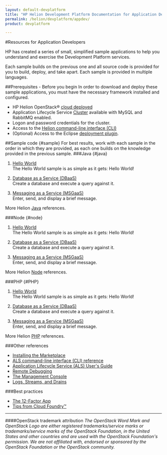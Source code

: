 ```yaml
---
layout: default-devplatform
title: "HP Helion Development Platform Documentation for Application Developers"
permalink: /helion/devplatform/appdev/
product: devplatform

---
```

<!--UNDER REVISION-->
#Resources for Application Developers

HP has created a series of small, simplified sample applications to help you understand and exercise the Development Platform services.

Each sample builds on the previous one and all source code is provided for you to build, deploy, and take apart. Each sample is provided in multiple languages.
 
##Prerequisites - Before you begin
In order to download and deploy these sample applications, you must have the necessary framework installed and configured.

- HP Helion OpenStack&reg; [cloud deployed](/helion/openstack/install/overview/)
- Application Lifecycle Service [Cluster](/helion/devplatform/deploy) available with MySQL and RabbitMQ enabled.
- Logon and password credentials for the cluster.
- Access to the [Helion command-line interface (CLI)](/als/v1/user/client/)
- (Optional) Access to the Eclipse [deployment plugin](/helion/devplatform/eclipse/).

##Sample code {#sample}
For best results, work with each sample in the order in which they are provided, as each one builds on the knowledge provided in the previous sample. 
###Java {#java}
1. [Hello World](/helion/devplatform/workbook/helloworld/java/) <br>
The Hello World sample is as simple as it gets: Hello World! 

2. [Database as a Service (DBaaS)](/helion/devplatform/workbook/database/java/) <br>
Create a database and execute a query against it. <br>

3. [Messaging as a Service (MSGaaS)](/helion/devplatform/workbook/messaging/java/)<br> Enter, send, and display a brief message.<br> 

More Helion [Java](/als/v1/user/deploy/languages/java/) references.

###Node {#node}
1.  [Hello World](/helion/devplatform/workbook/helloworld/node/)<br>
The Hello World sample is as simple as it gets: Hello World! 

2. [Database as a Service (DBaaS)](/helion/devplatform/workbook/database/node/) <br>
Create a database and execute a query against it.<br> 


3. [Messaging as a Service (MSGaaS)](/helion/devplatform/workbook/messaging/node/)<br> Enter, send, and display a brief message.<br> 

More Helion [Node](/als/v1/user/deploy/languages/node/) references.
 
###PHP {#PHP}
1.  [Hello World](/helion/devplatform/workbook/helloworld/php/) <br>
The Hello World sample is as simple as it gets: Hello World! 

2. [Database as a Service (DBaaS)](/helion/devplatform/workbook/database/php/) <br>
Create a database and execute a query against it.<br>

3. [Messaging as a Service (MSGaaS)](/helion/devplatform/workbook/messaging/php/)<br> Enter, send, and display a brief message.<br> 

More Helion [PHP](/als/v1/user/deploy/languages/php/) references.

###Other references
- [Installing the Marketplace](/helion/devplatform/marketplace)
- [ALS command-line interface (CLI) reference](/als/v1/user/reference/client-ref/#command-ref-client)
- [Application Lifecycle Service (ALS) User's Guide](/als/v1/user/)
- [Remote Debugging](/als/v1/user/deploy/app-debug/)
- [The Management Console](/als/v1/user/console/)
- [Logs, Streams, and Drains](/als/v1/user/deploy/app-logs/)

###Best practices

- [The 12-Factor App](http://12factor.net/)
- [Tips from Cloud Foundry&trade;](http://docs.cloudfoundry.org/devguide/deploy-apps/prepare-to-deploy.html)

----
####OpenStack trademark attribution
*The OpenStack Word Mark and OpenStack Logo are either registered trademarks/service marks or trademarks/service marks of the OpenStack Foundation, in the United States and other countries and are used with the OpenStack Foundation's permission. We are not affiliated with, endorsed or sponsored by the OpenStack Foundation or the OpenStack community.*
